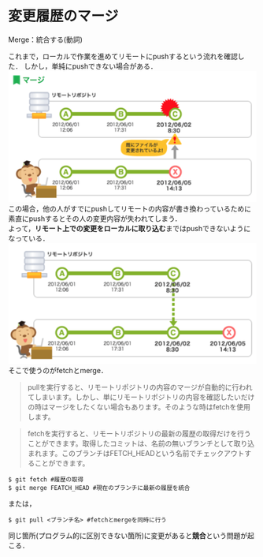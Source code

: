 # 変更履歴のマージ
Merge：統合する(動詞)

これまで，ローカルで作業を進めてリモートにpushするという流れを確認した．
しかし，単純にpushできない場合がある．<br>
![](./img/merge1.png)
<br>
この場合，他の人がすでにpushしてリモートの内容が書き換わっているために素直にpushするとその人の変更内容が失われてしまう．<br>
よって，**リモート上での変更をローカルに取り込む**まではpushできないようになっている．<br>
![](./img/merge0.png)
<br>
そこで使うのがfetchとmerge．
> pullを実行すると、リモートリポジトリの内容のマージが自動的に行われてしまいます。しかし、単にリモートリポジトリの内容を確認したいだけの時はマージをしたくない場合もあります。そのような時はfetchを使用します。

> fetchを実行すると、リモートリポジトリの最新の履歴の取得だけを行うことができます。取得したコミットは、名前の無いブランチとして取り込まれます。このブランチはFETCH_HEADという名前でチェックアウトすることができます。
```
$ git fetch #履歴の取得
$ git merge FEATCH_HEAD #現在のブランチに最新の履歴を統合
```
または，
```
$ git pull <ブランチ名> #fetchとmergeを同時に行う
```

同じ箇所(プログラム的に区別できない箇所)に変更があると**競合**という問題が起こる．



